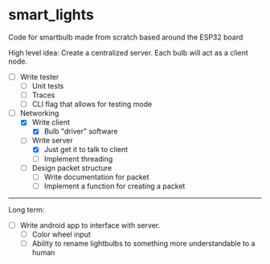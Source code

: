 # smart_lights
Code for smartbulb made from scratch based around the ESP32 board

High level idea: Create a centralized server. Each bulb will act as a client node. 

 - [ ] Write tester
    - [ ] Unit tests
    - [ ] Traces
    - [ ] CLI flag that allows for testing mode

 - [ ] Networking
    - [x] Write client
        - [x] Bulb "driver" software
    - [ ] Write server
        - [x] Just get it to talk to client
        - [ ] Implement threading
    - [ ] Design packet structure
        - [ ] Write documentation for packet
        - [ ] Implement a function for creating a packet

---
Long term:
 - [ ] Write android app to interface with server.
    - [ ] Color wheel input
    - [ ] Ability to rename lightbulbs to something more understandable to a human
